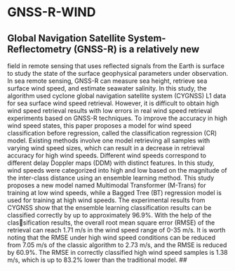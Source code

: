# GNSS-R-WIND
## Global Navigation Satellite System-Reflectometry (GNSS-R) is a relatively new
field in remote sensing that uses reflected signals from the Earth is surface
to study the state of the surface geophysical parameters under observation. In
sea remote sensing, GNSS-R can measure sea height, retrieve sea surface wind
speed, and estimate seawater salinity. In this study, the algorithm used cyclone
global navigation satellite system (CYGNSS) L1 data for sea surface wind speed
retrieval. However, it is difficult to obtain high wind speed retrieval results with
low errors in real wind speed retrieval experiments based on GNSS-R techniques.
To improve the accuracy in high wind speed states, this paper proposes a model
for wind speed classification before regression, called the classification regression
(CR) model. Existing methods involve one model retrieving all samples with
varying wind speed sizes, which can result in a decrease in retrieval accuracy for
high wind speeds. Different wind speeds correspond to different delay Doppler
maps (DDM) with distinct features. In this study, wind speeds were categorized
into high and low based on the magnitude of the inter-class distance using an
ensemble learning method. This study proposes a new model named Multimodal
Transformer (M-Trans) for training at low wind speeds, while a Bagged Tree
(BT) regression model is used for training at high wind speeds. The experimental
results from CYGNSS show that the ensemble learning classification results can
be classified correctly by up to approximately 96.9%. With the help of the classification results, the overall root mean square error (RMSE) of the retrieval can
reach 1.71 m/s in the wind speed range of 0-35 m/s. It is worth noting that the
RMSE under high wind speed conditions can be reduced from 7.05 m/s of the
classic algorithm to 2.73 m/s, and the RMSE is reduced by 60.9%. The RMSE
in correctly classified high wind speed samples is 1.38 m/s, which is up to 83.2%
lower than the traditional model. ##
